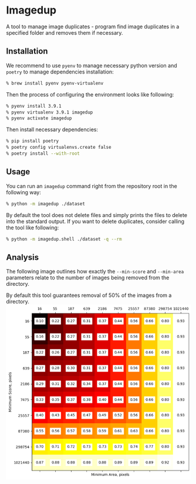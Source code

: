 # Imagedup

A tool to manage image duplicates - program find image duplicates in a specified folder
and removes them if necessary.

## Installation

We recommend to use `pyenv` to manage necessary python version and `poetry` to manage
dependencies installation:
```sh
% brew install pyenv pyenv-virtualenv
```

Then the process of configuring the environment looks like following:
```sh
% pyenv install 3.9.1
% pyenv virtualenv 3.9.1 imagedup
% pyenv activate imagedup
```

Then install necessary dependencies:
```sh
% pip install poetry
% poetry config virtualenvs.create false
% poetry install --with-root
```

## Usage

You can run an `imagedup` command right from the repository root in the following way:
```sh
% python -m imagedup ./dataset
```

By default the tool does not delete files and simply prints the files to delete into
the standard output. If you want to delete duplicates, consider calling the tool like
following:
```sh
% python -m imagedup.shell ./dataset -q --rm
```

## Analysis

The following image outlines how exactly the `--min-score` and `--min-area` parameters
relate to the number of images being removed from the directory.

By default this tool guarantees removal of 50% of the images from a directory.
![Gris Search](docs/grid_search.png)
